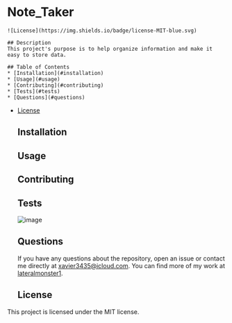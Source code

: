 # Note_Taker
    ![License](https://img.shields.io/badge/license-MIT-blue.svg)
  
    ## Description
    This project's purpose is to help organize information and make it easy to store data.
  
    ## Table of Contents
    * [Installation](#installation)
    * [Usage](#usage)
    * [Contributing](#contributing)
    * [Tests](#tests)
    * [Questions](#questions)
    
* [License](#license)

  
    ## Installation
    
  
    ## Usage
    
  
    ## Contributing
    
  
    ## Tests
    ![image](https://github.com/user-attachments/assets/1e233fd5-7283-46c9-a9ba-bf4aa75fb6da)

  
    ## Questions
    If you have any questions about the repository, open an issue or contact me directly at xavier3435@icloud.com. You can find more of my work at [lateralmonster1](https://github.com/lateralmonster1).
  
    ## License

This project is licensed under the MIT license.
    
